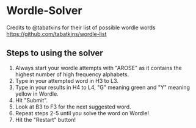 # Wordle-Solver
Credits to @tabatkins for their list of possible wordle words https://github.com/tabatkins/wordle-list <br>
## Steps to using the solver
1) Always start your wordle attempts with "AROSE" as it contains the highest number of high frequency alphabets.<br>
2) Type in your attempted word in H3 to L3.<br>
3) Type in your results in H4 to L4, "G" meaning green and "Y" meaning yellow in Wordle.<br>
4) Hit "Submit". <br>
5) Look at B3 to F3 for the next suggested word.<br>
6) Repeat steps 2-5 until you solve the word on Wordle!
7) Hit the "Restart" button!

